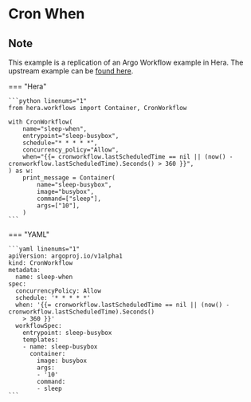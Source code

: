 # Cron When

## Note

This example is a replication of an Argo Workflow example in Hera.
The upstream example can be [found here](https://github.com/argoproj/argo-workflows/blob/main/examples/cron-when.yaml).




=== "Hera"

    ```python linenums="1"
    from hera.workflows import Container, CronWorkflow

    with CronWorkflow(
        name="sleep-when",
        entrypoint="sleep-busybox",
        schedule="* * * * *",
        concurrency_policy="Allow",
        when="{{= cronworkflow.lastScheduledTime == nil || (now() - cronworkflow.lastScheduledTime).Seconds() > 360 }}",
    ) as w:
        print_message = Container(
            name="sleep-busybox",
            image="busybox",
            command=["sleep"],
            args=["10"],
        )
    ```

=== "YAML"

    ```yaml linenums="1"
    apiVersion: argoproj.io/v1alpha1
    kind: CronWorkflow
    metadata:
      name: sleep-when
    spec:
      concurrencyPolicy: Allow
      schedule: '* * * * *'
      when: '{{= cronworkflow.lastScheduledTime == nil || (now() - cronworkflow.lastScheduledTime).Seconds()
        > 360 }}'
      workflowSpec:
        entrypoint: sleep-busybox
        templates:
        - name: sleep-busybox
          container:
            image: busybox
            args:
            - '10'
            command:
            - sleep
    ```

